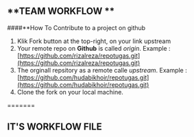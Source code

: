 ## **TEAM WORKFLOW **

####**How To Contribute to a project on github
1. Klik Fork button at the top-right, on your link upstream
2. Your remote repo on **Github** is called _origin_. 
   Example : [https://github.com/rizalreza/repotugas.git](https://github.com/rizalreza/repotugas.git)
3. The orginall repsitory as a remote calle _upstream_.
   Example : [https://github.com/hudabikhoir/repotugas.git](https://github.com/hudabikhoir/repotugas.git)
4. Clone the fork on your local machine.

=======
## **IT'S WORKFLOW FILE**
